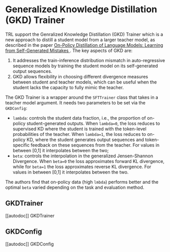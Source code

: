 # Generalized Knowledge Distillation (GKD) Trainer

TRL support the Genralized Knowledge Distillation (GKD) Trainer which is a new approach to distill a student model from a larger teacher model, as described in the paper [On-Policy Distillation of Language Models: Learning from Self-Generated Mistakes
](https://arxiv.org/abs/2306.13649).  The key aspects of GKD are:
1. It addresses the train-inference distribution mismatch in auto-regressive sequence models by training the student model on its self-generated output sequences.
2. GKD allows flexibility in choosing different divergence measures between student and teacher models, which can be useful when the student lacks the capacity to fully mimic the teacher.

The GKD Trainer is a wrapper around the `SFTTrainer` class that takes in a teacher model argument. It needs two parameters to be set via the `GKDConfig`:
* `lambda`:  controls the student data fraction, i.e., the proportion of on-policy student-generated outputs. When `lambda=0`, the loss reduces to supervised KD where the student is trained with the token-level probabilities of the teacher. When `lambda=1`, the loss reduces to on-policy KD, where the student generates output sequences and token-specific feedback on these sequences from the teacher. For values in between [0,1] it interpolates between the two;
* `beta`: controls the interpolation in the generalized Jensen-Shannon Divergence.  When `beta=0` the loss approximates forward KL divergence, while for `beta=1` the loss approximates reverse KL divergence. For values in between [0,1] it interpolates between the two.

The authors find that on-policy data (high `lmbda`) performs better and the optimal `beta` varied depending on the task and evaluation method.

## GKDTrainer

[[autodoc]] GKDTrainer

## GKDConfig

[[autodoc]] GKDConfig
